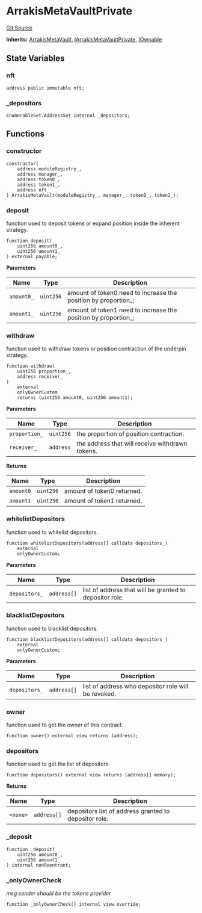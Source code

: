 # ArrakisMetaVaultPrivate
[Git Source](https://github.com/ArrakisFinance/arrakis-modular/blob/b9ae3a6dd7145e0f69f817dcb31abd79f8e19310/src/ArrakisMetaVaultPrivate.sol)

**Inherits:**
[ArrakisMetaVault](/src/abstracts/ArrakisMetaVault.sol/abstract.ArrakisMetaVault.md), [IArrakisMetaVaultPrivate](/src/interfaces/IArrakisMetaVaultPrivate.sol/interface.IArrakisMetaVaultPrivate.md), [IOwnable](/src/interfaces/IOwnable.sol/interface.IOwnable.md)


## State Variables
### nft

```solidity
address public immutable nft;
```


### _depositors

```solidity
EnumerableSet.AddressSet internal _depositors;
```


## Functions
### constructor


```solidity
constructor(
    address moduleRegistry_,
    address manager_,
    address token0_,
    address token1_,
    address nft_
) ArrakisMetaVault(moduleRegistry_, manager_, token0_, token1_);
```

### deposit

function used to deposit tokens or expand position inside the
inherent strategy.


```solidity
function deposit(
    uint256 amount0_,
    uint256 amount1_
) external payable;
```
**Parameters**

|Name|Type|Description|
|----|----|-----------|
|`amount0_`|`uint256`|amount of token0 need to increase the position by proportion_;|
|`amount1_`|`uint256`|amount of token1 need to increase the position by proportion_;|


### withdraw

function used to withdraw tokens or position contraction of the
underpin strategy.


```solidity
function withdraw(
    uint256 proportion_,
    address receiver_
)
    external
    onlyOwnerCustom
    returns (uint256 amount0, uint256 amount1);
```
**Parameters**

|Name|Type|Description|
|----|----|-----------|
|`proportion_`|`uint256`|the proportion of position contraction.|
|`receiver_`|`address`|the address that will receive withdrawn tokens.|

**Returns**

|Name|Type|Description|
|----|----|-----------|
|`amount0`|`uint256`|amount of token0 returned.|
|`amount1`|`uint256`|amount of token1 returned.|


### whitelistDepositors

function used to whitelist depositors.


```solidity
function whitelistDepositors(address[] calldata depositors_)
    external
    onlyOwnerCustom;
```
**Parameters**

|Name|Type|Description|
|----|----|-----------|
|`depositors_`|`address[]`| list of address that will be granted to depositor role.|


### blacklistDepositors

function used to blacklist depositors.


```solidity
function blacklistDepositors(address[] calldata depositors_)
    external
    onlyOwnerCustom;
```
**Parameters**

|Name|Type|Description|
|----|----|-----------|
|`depositors_`|`address[]`|list of address who depositor role will be revoked.|


### owner

function used to get the owner of this contract.


```solidity
function owner() external view returns (address);
```

### depositors

function used to get the list of depositors.


```solidity
function depositors() external view returns (address[] memory);
```
**Returns**

|Name|Type|Description|
|----|----|-----------|
|`<none>`|`address[]`|depositors list of address granted to depositor role.|


### _deposit


```solidity
function _deposit(
    uint256 amount0_,
    uint256 amount1_
) internal nonReentrant;
```

### _onlyOwnerCheck

*msg.sender should be the tokens provider*


```solidity
function _onlyOwnerCheck() internal view override;
```

